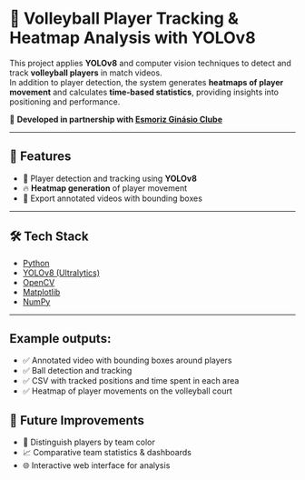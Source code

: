 # 🏐 Volleyball Player Tracking & Heatmap Analysis with YOLOv8

This project applies **YOLOv8** and computer vision techniques to detect and track **volleyball players** in match videos.  
In addition to player detection, the system generates **heatmaps of player movement** and calculates **time-based statistics**, providing insights into positioning and performance.  

📌 **Developed in partnership with [Esmoriz Ginásio Clube]([https://www.facebook.com/esmorizginasioclube](https://www.facebook.com/esmorizgc))**  

---

## 🚀 Features
- 🎯 Player detection and tracking using **YOLOv8**  
- 🔥 **Heatmap generation** of player movement  
- 🎥 Export annotated videos with bounding boxes  


---

## 🛠️ Tech Stack
- [Python](https://www.python.org/)  
- [YOLOv8 (Ultralytics)](https://github.com/ultralytics/ultralytics)  
- [OpenCV](https://opencv.org/)  
- [Matplotlib](https://matplotlib.org/)  
- [NumPy](https://numpy.org/)  

---

## Example outputs:

- ✅ Annotated video with bounding boxes around players
- ✅ Ball detection and tracking
- ✅ CSV with tracked positions and time spent in each area
- ✅ Heatmap of player movements on the volleyball court

## 🔮 Future Improvements

- 📌 Distinguish players by team color
- 📈 Comparative team statistics & dashboards
- 🌐 Interactive web interface for analysis
